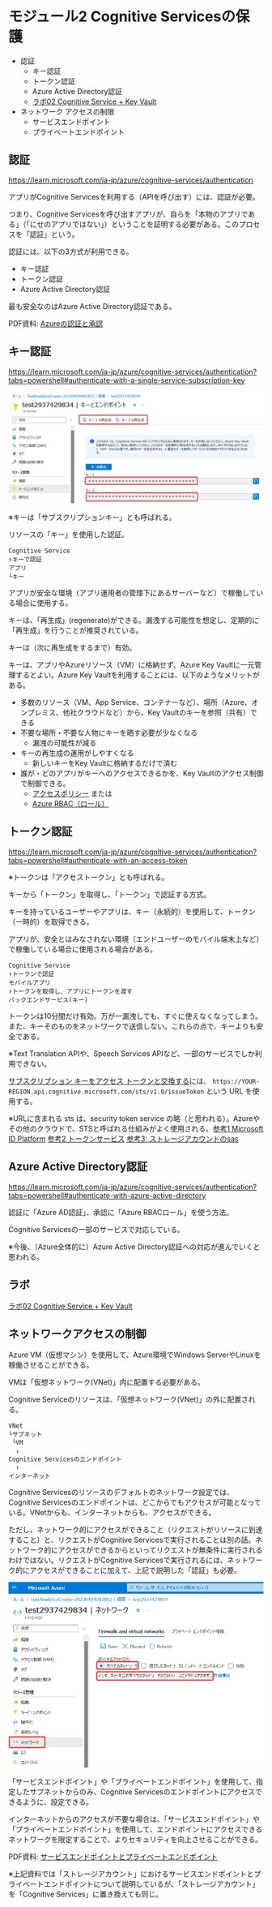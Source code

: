 # モジュール2 Cognitive Servicesの保護


- 認証
  - キー認証
  - トークン認証
  - Azure Active Directory認証
  - [ラボ02 Cognitive Service + Key Vault](lab02cs.md)
- ネットワーク アクセスの制限
  - サービスエンドポイント
  - プライベートエンドポイント

## 認証

https://learn.microsoft.com/ja-jp/azure/cognitive-services/authentication

アプリがCognitive Servicesを利用する（APIを呼び出す）には、認証が必要。

つまり、Cognitive Servicesを呼び出すアプリが、自らを「本物のアプリである」（「にせのアプリではない」）ということを証明する必要がある。このプロセスを「認証」という。

認証には、以下の3方式が利用できる。

- キー認証
- トークン認証
- Azure Active Directory認証

最も安全なのはAzure Active Directory認証である。

PDF資料: [Azureの認証と承認](../SC/pdf/Azureの認証と承認.pdf)

## キー認証

https://learn.microsoft.com/ja-jp/azure/cognitive-services/authentication?tabs=powershell#authenticate-with-a-single-service-subscription-key

![](images/ss-2023-04-04-09-00-52.png)

※キーは「サブスクリプションキー」とも呼ばれる。

リソースの「キー」を使用した認証。

```
Cognitive Service
↑キーで認証
アプリ
└キー
```

アプリが安全な環境（アプリ運用者の管理下にあるサーバーなど）で稼働している場合に使用する。

キーは、「再生成」(regenerate)ができる。漏洩する可能性を想定し、定期的に「再生成」を行うことが推奨されている。

キーは（次に再生成をするまで）有効。

キーは、アプリやAzureリソース（VM）に格納せず、Azure Key Vaultに一元管理するとよい。Azure Key Vaultを利用することには、以下のようなメリットがある。

- 多数のリソース（VM、App Service、コンテナーなど）、場所（Azure、オンプレミス、他社クラウドなど）から、Key Vaultのキーを参照（共有）できる
- 不要な場所・不要な人物にキーを晒す必要が少なくなる
  - 漏洩の可能性が減る
- キーの再生成の運用がしやすくなる
  - 新しいキーをKey Vaultに格納するだけで済む
- 誰が・どのアプリがキーへのアクセスできるかを、Key Vaultのアクセス制御で制御できる。
  - [アクセスポリシー](https://learn.microsoft.com/ja-jp/azure/key-vault/general/assign-access-policy?tabs=azure-portal) または
  - [Azure RBAC（ロール）](https://learn.microsoft.com/ja-jp/azure/key-vault/general/rbac-guide?tabs=azure-cli)

## トークン認証

https://learn.microsoft.com/ja-jp/azure/cognitive-services/authentication?tabs=powershell#authenticate-with-an-access-token

※トークンは「アクセストークン」とも呼ばれる。

キーから「トークン」を取得し、「トークン」で認証する方式。

キーを持っているユーザーやアプリは、キー（永続的）を使用して、トークン（一時的）を取得できる。

アプリが、安全とはみなされない環境（エンドユーザーのモバイル端末上など）で稼働している場合に使用される場合がある。

```
Cognitive Service
↑トークンで認証
モバイルアプリ
↑トークンを取得し、アプリにトークンを渡す
バックエンドサービス(キー)
```

トークンは10分間だけ有効。万が一漏洩しても、すぐに使えなくなってしまう。また、キーそのものをネットワークで送信しない。これらの点で、キーよりも安全である。

※Text Translation APIや、Speech Services APIなど、一部のサービスでしか利用できない。

[サブスクリプション キーをアクセス トークンと交換する](https://learn.microsoft.com/ja-jp/azure/cognitive-services/authentication?tabs=powershell#sample-requests-1)には、
`https://YOUR-REGION.api.cognitive.microsoft.com/sts/v1.0/issueToken` という URL を使用する。

※URLに含まれる sts は、security token service の略（と思われる）。Azureやその他のクラウドで、STSと呼ばれる仕組みがよく使用される。[参考1 Microsoft ID Platform](https://learn.microsoft.com/ja-jp/azure/active-directory/develop/access-tokens#payload-claims) [参考2 トークンサービス](https://learn.microsoft.com/ja-jp/azure/remote-rendering/how-tos/tokens#token-service-rest-api) [参考3: ストレージアカウントのsas](https://learn.microsoft.com/ja-jp/azure/storage/common/storage-sas-overview)

## Azure Active Directory認証

https://learn.microsoft.com/ja-jp/azure/cognitive-services/authentication?tabs=powershell#authenticate-with-azure-active-directory

認証に「Azure AD認証」、承認に「Azure RBACロール」を使う方法。

Cognitive Servicesの一部のサービスで対応している。

※今後、（Azure全体的に）Azure Active Directory認証への対応が進んでいくと思われる。

## ラボ

[ラボ02 Cognitive Service + Key Vault](lab02cs.md)

## ネットワークアクセスの制御

Azure VM（仮想マシン）を使用して、Azure環境でWindows ServerやLinuxを稼働させることができる。

VMは「仮想ネットワーク(VNet)」内に配置する必要がある。

Cognitive Serviceのリソースは、「仮想ネットワーク(VNet)」の外に配置される。

```
VNet
└サブネット
 └VM
  ↓
Cognitive Servicesのエンドポイント
  ↑
インターネット
```

Cognitive Servicesのリソースのデフォルトのネットワーク設定では、Cognitive Servicesのエンドポイントは、どこからでもアクセスが可能となっている。VNetからも、インターネットからも、アクセスができる。

ただし、ネットワーク的にアクセスができること（リクエストがリソースに到達すること）と、リクエストがCognitive Servicesで実行されることは別の話。ネットワーク的にアクセスができるからといってリクエストが無条件に実行されるわけではない。リクエストがCognitive Servicesで実行されるには、ネットワーク的にアクセスができることに加えて、上記で説明した「認証」も必要。

![](images/ss-2023-04-04-09-15-00.png)

「サービスエンドポイント」や「プライベートエンドポイント」を使用して、指定したサブネットからのみ、Cognitive Servicesのエンドポイントにアクセスできるように、設定できる。

インターネットからのアクセスが不要な場合は、「サービスエンドポイント」や「プライベートエンドポイント」を使用して、エンドポイントにアクセスできるネットワークを限定することで、よりセキュリティを向上させることができる。

PDF資料: [サービスエンドポイントとプライベートエンドポイント](../AZ-104/pdf/mod06/%E3%82%B5%E3%83%BC%E3%83%93%E3%82%B9%E3%82%A8%E3%83%B3%E3%83%89%E3%83%9D%E3%82%A4%E3%83%B3%E3%83%88vs%E3%83%97%E3%83%A9%E3%82%A4%E3%83%99%E3%83%BC%E3%83%88%E3%82%A8%E3%83%B3%E3%83%89%E3%83%9D%E3%82%A4%E3%83%B3%E3%83%88.pdf)

※上記資料では「ストレージアカウント」におけるサービスエンドポイントとプライベートエンドポイントについて説明しているが、「ストレージアカウント」を「Cognitive Services」に置き換えても同じ。
